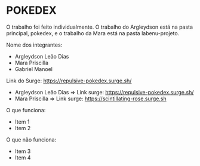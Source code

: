 # POKEDEX

O trabalho foi feito individualmente.
O trabalho do Argleydson está na pasta principal, pokedex, e o trabalho da Mara está na pasta labenu-projeto.

Nome dos integrantes: 
- Argleydson Leão Dias
- Mara Priscilla
- Gabriel Manoel

Link do Surge: https://repulsive-pokedex.surge.sh/
- Argleydson Leão Dias => Link surge: https://repulsive-pokedex.surge.sh/
- Mara Priscilla => Link surge: https://scintillating-rose.surge.sh

O que funciona:
- Item 1
- Item 2

O que não funciona: 
- Item 3
- Item 4
